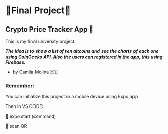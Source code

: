 # :small_orange_diamond:**Final Project**:small_orange_diamond:
## Crypto Price Tracker App :iphone:
This is my final university project. 

 ***The idea is to show a list of ten altcoins and see the charts of each one using CoinGecko API. Also the users can registered in the app, this using Firebase.***
- by Camila Molina :chile:

### Remember:
You can initialize this project in a mobile device using Expo app 

Then in VS CODE: 

 :small_red_triangle: expo start (command)
 
 :small_red_triangle: scan QR 
